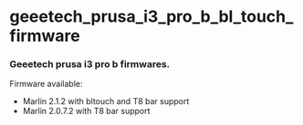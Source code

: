 # geeetech_prusa_i3_pro_b_bl_touch_firmware
### Geeetech prusa i3 pro b firmwares. 

Firmware available:
- Marlin 2.1.2 with bltouch and T8 bar support
- Marlin 2.0.7.2 with T8 bar support

